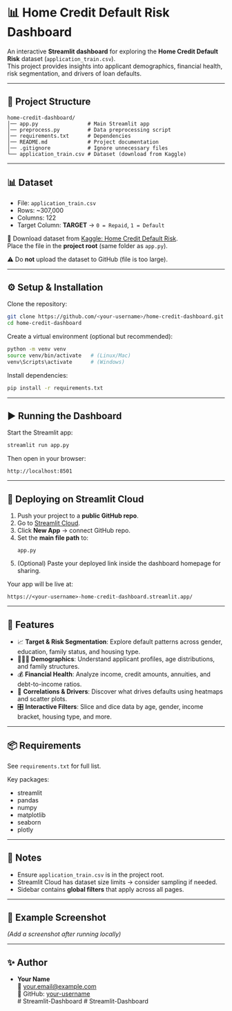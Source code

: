 # 📊 Home Credit Default Risk Dashboard

An interactive **Streamlit dashboard** for exploring the **Home Credit Default Risk** dataset (`application_train.csv`).  
This project provides insights into applicant demographics, financial health, risk segmentation, and drivers of loan defaults.  

---

## 📂 Project Structure
```
home-credit-dashboard/
│── app.py                # Main Streamlit app
│── preprocess.py         # Data preprocessing script
│── requirements.txt      # Dependencies
│── README.md             # Project documentation
│── .gitignore            # Ignore unnecessary files
└── application_train.csv # Dataset (download from Kaggle)
```

---

## 📊 Dataset
- File: `application_train.csv`  
- Rows: ~307,000  
- Columns: 122  
- Target Column: **TARGET** → `0 = Repaid`, `1 = Default`  

🔗 Download dataset from [Kaggle: Home Credit Default Risk](https://www.kaggle.com/competitions/home-credit-default-risk/data).  
Place the file in the **project root** (same folder as `app.py`).  

⚠️ Do **not** upload the dataset to GitHub (file is too large).  

---

## ⚙️ Setup & Installation
Clone the repository:
```bash
git clone https://github.com/<your-username>/home-credit-dashboard.git
cd home-credit-dashboard
```

Create a virtual environment (optional but recommended):
```bash
python -m venv venv
source venv/bin/activate   # (Linux/Mac)
venv\Scripts\activate      # (Windows)
```

Install dependencies:
```bash
pip install -r requirements.txt
```

---

## ▶️ Running the Dashboard
Start the Streamlit app:
```bash
streamlit run app.py
```

Then open in your browser:
```
http://localhost:8501
```

---

## 🚀 Deploying on Streamlit Cloud
1. Push your project to a **public GitHub repo**.  
2. Go to [Streamlit Cloud](https://share.streamlit.io/).  
3. Click **New App** → connect GitHub repo.  
4. Set the **main file path** to:
   ```
   app.py
   ```
5. (Optional) Paste your deployed link inside the dashboard homepage for sharing.  

Your app will be live at:
```
https://<your-username>-home-credit-dashboard.streamlit.app/
```

---

## 🔑 Features
- 📈 **Target & Risk Segmentation**: Explore default patterns across gender, education, family status, and housing type.  
- 👨‍👩‍👧 **Demographics**: Understand applicant profiles, age distributions, and family structures.  
- 💰 **Financial Health**: Analyze income, credit amounts, annuities, and debt-to-income ratios.  
- 🔎 **Correlations & Drivers**: Discover what drives defaults using heatmaps and scatter plots.  
- 🎛 **Interactive Filters**: Slice and dice data by age, gender, income bracket, housing type, and more.  

---

## 📦 Requirements
See `requirements.txt` for full list.  

Key packages:
- streamlit  
- pandas  
- numpy  
- matplotlib  
- seaborn  
- plotly  

---

## 📝 Notes
- Ensure `application_train.csv` is in the project root.  
- Streamlit Cloud has dataset size limits → consider sampling if needed.  
- Sidebar contains **global filters** that apply across all pages.  

---

## 📌 Example Screenshot
*(Add a screenshot after running locally)*  

---

## ✨ Author
- **Your Name**  
📧 your.email@example.com  
🔗 GitHub: [your-username](https://github.com/your-username)  
#   S t r e a m l i t - D a s h b o a r d  
 #   S t r e a m l i t - D a s h b o a r d  
 